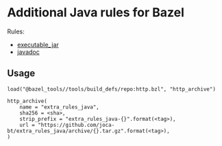 # Additional Java rules for Bazel

Rules:

- [executable_jar](docs/executable_jar.md)
- [javadoc](docs/javadoc.md)

## Usage

```bazel
load("@bazel_tools//tools/build_defs/repo:http.bzl", "http_archive")

http_archive(
    name = "extra_rules_java",
    sha256 = <sha>,
    strip_prefix = "extra_rules_java-{}".format(<tag>),
    url = "https://github.com/joca-bt/extra_rules_java/archive/{}.tar.gz".format(<tag>),
)
```
